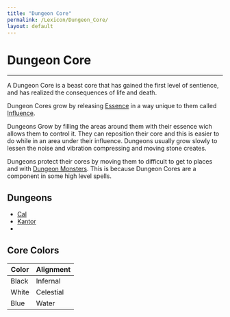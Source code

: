 ```yaml
---
title: "Dungeon Core"
permalink: /Lexicon/Dungeon_Core/
layout: default
---
```

# Dungeon Core
---
A Dungeon Core is a beast core that has gained the first level of sentience, and has realized the consequences of life and death.

Dungeon Cores grow by releasing [Essence](_Lexicon/Essence.md) in a way unique to them called [Influence](_Lexicon/Influence.md). 

Dungeons Grow by filling the areas around them with their essence wich allows them to control it. They can reposition their core and this is easier to do while in an area under their influence. Dungeons usually grow slowly to lessen the noise and vibration compressing and moving stone creates.

Dungeons protect their cores by moving them to difficult to get to places and with [Dungeon Monsters](DungeonMonster.md). This is because Dungeon Cores are a component in some high level spells.

## Dungeons
- [Cal](_Characters/DivineDungeon/Cal.md)
- [Kantor](_Characters/DivineDungeon/Kantor.md)
- 


## Core Colors
| Color | Alignment |
|-------|-----------|
| Black | Infernal|
| White | Celestial |
| Blue | Water |
